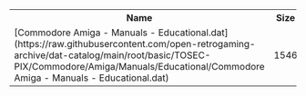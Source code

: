 <table>
<tr><th>Name</th><th>Size</th></tr>
<tr><td>[Commodore Amiga - Manuals - Educational.dat](https://raw.githubusercontent.com/open-retrogaming-archive/dat-catalog/main/root/basic/TOSEC-PIX/Commodore/Amiga/Manuals/Educational/Commodore Amiga - Manuals - Educational.dat)</td><td>1546</td></tr>
</table>
